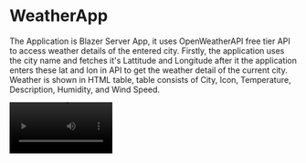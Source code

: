 # WeatherApp

The Application is Blazer Server App, it uses OpenWeatherAPI free tier API to access weather details of the entered city. Firstly, the application uses the city name and fetches it's Lattitude and Longitude after it the application enters these lat and lon in API to get the weather detail of the current city. Weather is shown in HTML table, table consists of City, Icon, Temperature, Description, Humidity, and Wind Speed.

<video src='/WeatherApp/blob/master/vid.mp4' width=180/>
